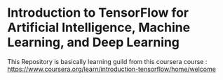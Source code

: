 # Introduction to TensorFlow for Artificial Intelligence, Machine Learning, and Deep Learning

This Repository is basically learning guild from this coursera course : https://www.coursera.org/learn/introduction-tensorflow/home/welcome